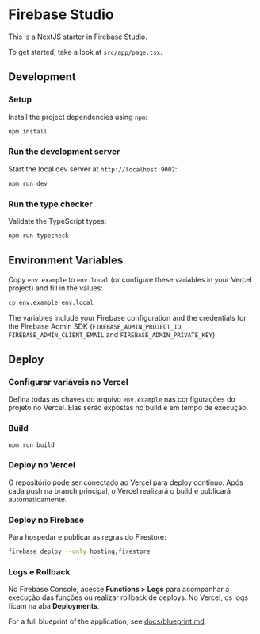 # Firebase Studio

This is a NextJS starter in Firebase Studio.

To get started, take a look at `src/app/page.tsx`.

## Development

### Setup

Install the project dependencies using `npm`:

```bash
npm install
```

### Run the development server

Start the local dev server at `http://localhost:9002`:

```bash
npm run dev
```

### Run the type checker

Validate the TypeScript types:

```bash
npm run typecheck
```

## Environment Variables

Copy `env.example` to `env.local` (or configure these variables in your Vercel project) and fill in the values:

```bash
cp env.example env.local
```

The variables include your Firebase configuration and the credentials for the Firebase Admin SDK (`FIREBASE_ADMIN_PROJECT_ID`, `FIREBASE_ADMIN_CLIENT_EMAIL` and `FIREBASE_ADMIN_PRIVATE_KEY`).

## Deploy

### Configurar variáveis no Vercel

Defina todas as chaves do arquivo `env.example` nas configurações do projeto no Vercel. Elas serão expostas no build e em tempo de execução.

### Build

```bash
npm run build
```

### Deploy no Vercel

O repositório pode ser conectado ao Vercel para deploy contínuo. Após cada push na branch principal, o Vercel realizará o build e publicará automaticamente.

### Deploy no Firebase

Para hospedar e publicar as regras do Firestore:

```bash
firebase deploy --only hosting,firestore
```

### Logs e Rollback

No Firebase Console, acesse **Functions > Logs** para acompanhar a execução das funções ou realizar rollback de deploys. No Vercel, os logs ficam na aba **Deployments**.


For a full blueprint of the application, see [docs/blueprint.md](docs/blueprint.md).

